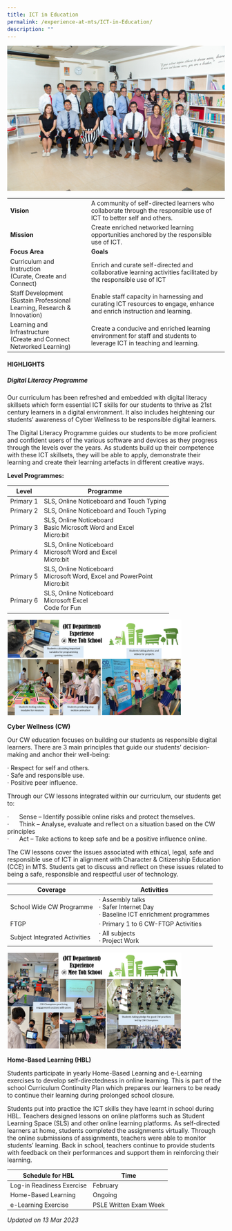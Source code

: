 ```yaml
---
title: ICT in Education
permalink: /experience-at-mts/ICT-in-Education/
description: ""
---
```

![](/images/Department%20Photos/2023/Infocomm%20_%20Technology%20Department.jpg)

|  	|  	|
|---	|---	|
| **Vision** 	| A community of self-directed learners who collaborate through the responsible use of ICT to better self and others. 	|
| **Mission** 	| Create enriched networked learning opportunities anchored by the responsible use of ICT. 	|
| **Focus Area** 	| **Goals** 	|
| Curriculum and Instruction <br>(Curate, Create and Connect) 	| Enrich and curate self-directed and collaborative learning activities facilitated by the responsible use of ICT 	|
| Staff Development <br>(Sustain Professional Learning, Research & Innovation) 	| Enable staff capacity in harnessing and curating ICT resources to engage, enhance and enrich instruction and learning. 	|
| Learning and Infrastructure<br>(Create and Connect Networked Learning) 	| Create a conducive and enriched learning environment for staff and students to leverage ICT in teaching and learning. 	|

#### HIGHLIGHTS

##### Digital Literacy Programme

Our curriculum has been refreshed and embedded with digital literacy skillsets which form essential ICT skills for our students to thrive as 21st century learners in a digital environment. It also includes heightening our students’ awareness of Cyber Wellness to be responsible digital learners.

The Digital Literacy Programme guides our students to be more proficient and confident users of the various software and devices as they progress through the levels over the years. As students build up their competence with these ICT skillsets, they will be able to apply, demonstrate their learning and create their learning artefacts in different creative ways.

**Level Programmes:**

| Level 	| Programme 	|
|---	|---	|
| Primary 1 	| SLS, Online Noticeboard and Touch Typing 	|
| Primary 2 	| SLS, Online Noticeboard and Touch Typing 	|
| Primary 3 	| SLS, Online Noticeboard<br>Basic Microsoft Word and Excel<br>Micro:bit 	|
| Primary 4 	| SLS, Online Noticeboard<br>Microsoft Word and Excel<br>Micro:bit 	|
| Primary 5 	| SLS, Online Noticeboard<br>Microsoft Word, Excel and PowerPoint<br>Micro:bit 	|
| Primary 6 	| SLS, Online Noticeboard<br>Microsoft Excel<br>Code for Fun 	|

<img src="/images/ict101.png" style="width:80%">

**Cyber Wellness (CW)**

Our CW education focuses on building our students as responsible digital learners. There are 3 main principles that guide our students’ decision-making and anchor their well-being:

· Respect for self and others.<br>
· Safe and responsible use.<br>
· Positive peer influence.

Through our CW lessons integrated within our curriculum, our students get to:

·      Sense – Identify possible online risks and protect themselves.<br>
·      Think – Analyse, evaluate and reflect on a situation based on the CW principles<br>
·      Act – Take actions to keep safe and be a positive influence online.

The CW lessons cover the issues associated with ethical, legal, safe and responsible use of ICT in alignment with Character & Citizenship Education (CCE) in MTS. Students get to discuss and reflect on these issues related to being a safe, responsible and respectful user of technology.

| Coverage 	| Activities 	|
|---	|---	|
| School Wide CW Programme 	| ·         Assembly talks<br>·         Safer Internet Day<br>·         Baseline ICT enrichment programmes 	|
| FTGP 	| ·         Primary 1 to 6 CW-FTGP Activities 	|
| Subject Integrated Activities 	| ·         All subjects<br>·         Project Work 	|

<img src="/images/ict102.png" style="width:80%">

**Home-Based Learning (HBL)**

Students participate in yearly Home-Based Learning and e-Learning exercises to develop self-directedness in online learning. This is part of the school Curriculum Continuity Plan which prepares our learners to be ready to continue their learning during prolonged school closure.

Students put into practice the ICT skills they have learnt in school during HBL. Teachers designed lessons on online platforms such as Student Learning Space (SLS) and other online learning platforms. As self-directed learners at home, students completed the assignments virtually. Through the online submissions of assignments, teachers were able to monitor students’ learning. Back in school, teachers continue to provide students with feedback on their performances and support them in reinforcing their learning.

| Schedule for HBL | Time |
|---|---|
| Log-in Readiness Exercise | February |
| Home-Based Learning | Ongoing |
| e-Learning Exercise | PSLE Written Exam Week |

*Updated on 13 Mar 2023*